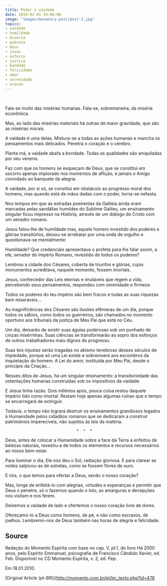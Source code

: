 ```yaml
---
title: Poder e vaidade
date: 2019-02-01 19:00:00
image: "images/masonary-post/post-2.jpg"
topics: 
- vaidade
- humildade
- miseria
- pobreza
- deus
- jesus
- esforco
- justica
- bondade
- felicidade
- amor
- serenidade
- oracao
---
```

 

Fala-se muito das misérias humanas. Fala-se, sobremaneira, da miséria
econômica.

Mas, ao lado das misérias materiais há outras de maior gravidade, que são as
misérias morais.

A vaidade é uma delas. Mistura-se a todas as ações humanas e mancha os
pensamentos mais delicados. Penetra o coração e o cérebro.

Planta má, a vaidade abafa a bondade. Todas as qualidades são aniquiladas por
seu veneno.

Faz com que os homens se esqueçam de Deus, que se constitui em socorro apenas
implorado nos momentos de aflição, e jamais o Amigo convidado ao banquete da
alegria.

A vaidade, por si só, se constitui em obstáculo ao progresso moral dos homens,
mas quando está de mãos dadas com o poder, torna-se nefasta.

Nos tempos em que as estradas poeirentas da Galileia ainda eram marcadas pelas
sandálias humildes do Sublime Galileu, um ensinamento singular ficou impresso
na História, através de um diálogo do Cristo com um senador romano.

Jesus falou-lhe de humildade mas, aquele homem investido dos poderes e glórias
transitórios, deixou-se arrebatar por uma onda de orgulho e questionava-se
mentalmente:

Humildade? Que credenciais apresentava o profeta para lhe falar assim, a ele,
senador do Império Romano, revestido de todos os poderes?

Lembrou a cidade dos Césares, coberta de triunfos e glórias, cujos monumentos
acreditava, naquele momento, fossem imortais.

Jesus, conhecedor das Leis eternas e imutáveis que regem a vida, percebendo
seus pensamentos, respondeu com serenidade e firmeza:

Todos os poderes do teu império são bem fracos e todas as suas riquezas bem
miseráveis...

As magnificências dos Césares são ilusões efêmeras de um dia, porque todos os
sábios, como todos os guerreiros, são chamados no momento oportuno aos
tribunais da justiça de Meu Pai que está no Céu.

Um dia, deixarão de existir suas águias poderosas sob um punhado de cinzas
misérrimas. Suas ciências se transformarão ao sopro dos esforços de outros
trabalhadores mais dignos do progresso.

Suas leis injustas serão tragadas no abismo tenebroso desses séculos de
impiedade, porque só uma Lei existe e sobreviverá aos escombros da inquietação
do homem: A Lei do amor, instituída por Meu Pai, desde o princípio da
Criação...

Nesses ditos de Jesus, há um singular ensinamento: a transitoriedade das
ostentações humanas construídas sob os impositivos da vaidade.

E Jesus tinha razão. Dois milênios após, pouca coisa restou daquele Império
tido como imortal. Restam hoje apenas algumas ruínas que o tempo se encarregará
de extinguir.

Todavia, o tempo não logrará destruir os ensinamentos grandiosos legados à
Humanidade pelos cidadãos romanos que se dedicaram a construir patrimônios
imperecíveis, não sujeitos às leis da matéria.

                                    *  *  *

Deus, antes de colocar a Humanidade sobre a face da Terra a enfeitou de belezas
naturais, revestiu-a de todos os elementos e recursos necessários ao nosso
bem-estar.

Para iluminar o dia, Ele nos deu o Sol, radiação gloriosa. E para clarear as
noites salpicou-as de estrelas, como se fossem flores de ouro.

E nós, o que temos para ofertar a Deus, senão o nosso coração?

Mas, longe de enfeitá-lo com alegrias, virtudes e esperanças e permitir que
Deus o penetre, só o fazemos quando o luto, as amarguras e decepções nos
visitam e nos ferem.

Deixemos a vaidade de lado e ofertemos o nosso coração livre de dores.

Ofereçamo-lo a Deus como homens, de pé, e não como escravos, de joelhos.
Lembremo-nos de Deus também nas horas de alegria e felicidade.

## Source
Redação do Momento Espírita com base no cap. V, pt.1, do livro Há 2000 anos,
pelo Espírito Emmanuel, psicografia de Francisco Cândido Xavier, ed. Feb.
Disponível no CD Momento Espírita, v. 2, ed. Fep.

Em 18.01.2010.


[Original Article (pt-BR)](http://momento.com.br/pt/ler_texto.php?id=476
